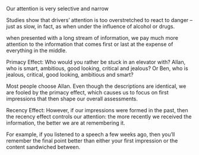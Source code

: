 Our attention is very selective and narrow

Studies show that drivers’ attention is too overstretched to react to danger – just as slow, in fact, as when under the influence of alcohol or drugs.

when presented with a long stream of information, we pay much more attention to the information that comes first or last at the expense of everything in the middle.

Primacy Effect:
Who would you rather be stuck in an elevator with? Allan, who is smart, ambitious, good looking, critical and jealous? Or Ben, who is jealous, critical, good looking, ambitious and smart?

Most people choose Allan. Even though the descriptions are identical, we are fooled by the primacy effect, which causes us to focus on first impressions that then shape our overall assessments.

Recency Effect: 
However, if our impressions were formed in the past, then the recency effect controls our attention: the more recently we received the information, the better we are at remembering it.

For example, if you listened to a speech a few weeks ago, then you’ll remember the final point better than either your first impression or the content sandwiched between.